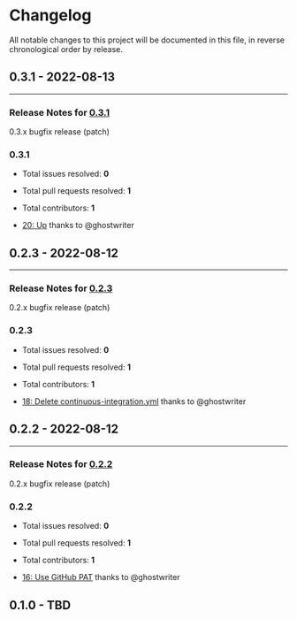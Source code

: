 # Changelog

All notable changes to this project will be documented in this file, in reverse chronological order by release.

## 0.3.1 - 2022-08-13


-----

### Release Notes for [0.3.1](https://github.com/ghostwriter/composer-lock/milestone/14)

0.3.x bugfix release (patch)

### 0.3.1

- Total issues resolved: **0**
- Total pull requests resolved: **1**
- Total contributors: **1**

 - [20: Up](https://github.com/ghostwriter/composer-lock/pull/20) thanks to @ghostwriter

## 0.2.3 - 2022-08-12


-----

### Release Notes for [0.2.3](https://github.com/ghostwriter/composer-lock/milestone/12)

0.2.x bugfix release (patch)

### 0.2.3

- Total issues resolved: **0**
- Total pull requests resolved: **1**
- Total contributors: **1**

 - [18: Delete continuous-integration.yml](https://github.com/ghostwriter/composer-lock/pull/18) thanks to @ghostwriter

## 0.2.2 - 2022-08-12

-----

### Release Notes for [0.2.2](https://github.com/ghostwriter/composer-lock/milestone/10)

0.2.x bugfix release (patch)

### 0.2.2

- Total issues resolved: **0**
- Total pull requests resolved: **1**
- Total contributors: **1**

 - [16: Use GitHub PAT](https://github.com/ghostwriter/composer-lock/pull/16) thanks to @ghostwriter

## 0.1.0 - TBD
